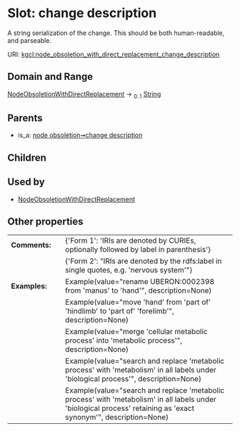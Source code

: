 
# Slot: change description


A string serialization of the change. This should be both human-readable, and parseable.

URI: [kgcl:node_obsoletion_with_direct_replacement_change_description](http://w3id.org/kgcl/node_obsoletion_with_direct_replacement_change_description)


## Domain and Range

[NodeObsoletionWithDirectReplacement](NodeObsoletionWithDirectReplacement.md) &#8594;  <sub>0..1</sub> [String](types/String.md)

## Parents

 *  is_a: [node obsoletion➞change description](node_obsoletion_change_description.md)

## Children


## Used by

 * [NodeObsoletionWithDirectReplacement](NodeObsoletionWithDirectReplacement.md)

## Other properties

|  |  |  |
| --- | --- | --- |
| **Comments:** | | {'Form 1': 'IRIs are denoted by CURIEs, optionally followed by label in parenthesis'} |
|  | | {'Form 2': "IRIs are denoted by the rdfs:label in single quotes, e.g. 'nervous system'"} |
| **Examples:** | | Example(value="rename UBERON:0002398 from 'manus' to 'hand'", description=None) |
|  | | Example(value="move 'hand' from 'part of' 'hindlimb' to 'part of' 'forelimb'", description=None) |
|  | | Example(value="merge 'cellular metabolic process' into 'metabolic process'", description=None) |
|  | | Example(value="search and replace 'metabolic process' with 'metabolism' in all labels under 'biological process'", description=None) |
|  | | Example(value="search and replace 'metabolic process' with 'metabolism' in all labels under 'biological process' retaining as 'exact synonym'", description=None) |

